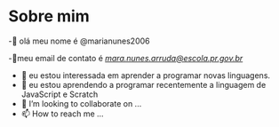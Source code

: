 # Sobre mim

-👋 olá meu nome é  @marianunes2006

-👋meu email de contato é *mara.nunes.arruda@escola.pr.gov.br*
- 👀 eu estou interessada em aprender a programar novas linguagens.
- 🌱 eu estou aprendendo a programar recentemente a linguagem de JavaScript e Scratch
- 💞️ I’m looking to collaborate on ...
- 📫 How to reach me ...

<!---
marianunes2006/marianunes2006 is a ✨ special ✨ repository because its `README.md` (this file) appears on your GitHub profile.
You can click the Preview link to take a look at your changes.
--->
